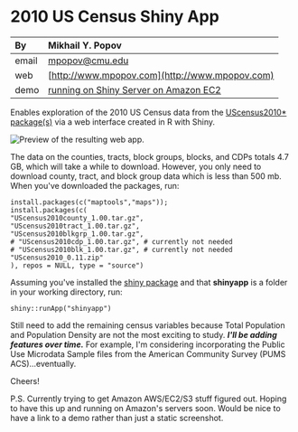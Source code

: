 2010 US Census Shiny App
========================

| By      | Mikhail Y. Popov                                         |
| :---    | :---                                                     |
| email   | [mpopov@cmu.edu](mailto:mpopov@cmu.edu) |
| web     | [http://www.mpopov.com](http://www.mpopov.com)           |
| demo    | [running on Shiny Server on Amazon EC2](http://shiny.mpopov.com:3838/census/) |

Enables exploration of the 2010 US Census data from the [UScensus2010* package(s)][1] via a web interface created in R with Shiny.

![Preview of the resulting web app.][3]

The data on the counties, tracts, block groups, blocks, and CDPs totals  4.7 GB, which will take a while to download. However, you only need to download county, tract, and block group data which is less than 500 mb. When you've downloaded the packages, run:

```
install.packages(c("maptools","maps"));
install.packages(c(
"UScensus2010county_1.00.tar.gz",
"UScensus2010tract_1.00.tar.gz",
"UScensus2010blkgrp_1.00.tar.gz",
# "UScensus2010cdp_1.00.tar.gz", # currently not needed
# "UScensus2010blk_1.00.tar.gz", # currently not needed
"UScensus2010_0.11.zip"
), repos = NULL, type = "source")
```

Assuming you've installed the [shiny package][2] and that **shinyapp** is a folder in your working directory, run:

```
shiny::runApp("shinyapp")
```

Still need to add the remaining census variables because Total Population and Population Density are not the most exciting to study. ***I'll be adding features over time.*** For example, I'm considering incorporating the Public Use Microdata Sample files from the American Community Survey (PUMS ACS)...eventually.

Cheers!

P.S. Currently trying to get Amazon AWS/EC2/S3 stuff figured out. Hoping to have this up and running on Amazon's servers soon. Would be nice to have a link to a demo rather than just a static screenshot.

[1]: http://lakshmi.calit2.uci.edu/census2000/
[2]: https://github.com/rstudio/shiny
[3]: https://github.com/bearloga/2010-US-Census-Shiny-App/blob/master/preview.png?raw=true
